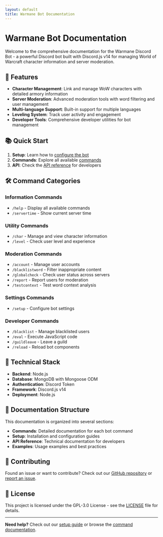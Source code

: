 ```yaml
---
layout: default
title: Warmane Bot Documentation
---
```


# Warmane Bot Documentation

Welcome to the comprehensive documentation for the Warmane Discord Bot - a powerful Discord bot built with Discord.js v14 for managing World of Warcraft character information and server moderation.

## 🚀 Features

- **Character Management**: Link and manage WoW characters with detailed armory information
- **Server Moderation**: Advanced moderation tools with word filtering and user management
- **Multi-language Support**: Built-in support for multiple languages
- **Leveling System**: Track user activity and engagement
- **Developer Tools**: Comprehensive developer utilities for bot management

## 📚 Quick Start

1. **Setup**: Learn how to [configure the bot](/setup/)
2. **Commands**: Explore all available [commands](/commands/)
3. **API**: Check the [API reference](/api/) for developers

## 🛠️ Command Categories

### Information Commands
- `/help` - Display all available commands
- `/servertime` - Show current server time

### Utility Commands
- `/char` - Manage and view character information
- `/level` - Check user level and experience

### Moderation Commands
- `/account` - Manage user accounts
- `/blacklistword` - Filter inappropriate content
- `/globalcheck` - Check user status across servers
- `/report` - Report users for moderation
- `/testcontext` - Test word context analysis

### Settings Commands
- `/setup` - Configure bot settings

### Developer Commands
- `/blacklist` - Manage blacklisted users
- `/eval` - Execute JavaScript code
- `/guildleave` - Leave a guild
- `/reload` - Reload bot components

## 🔧 Technical Stack

- **Backend**: Node.js
- **Database**: MongoDB with Mongoose ODM
- **Authentication**: Discord Token
- **Framework**: Discord.js v14
- **Deployment**: Node.js

## 📖 Documentation Structure

This documentation is organized into several sections:

- **Commands**: Detailed documentation for each bot command
- **Setup**: Installation and configuration guides
- **API Reference**: Technical documentation for developers
- **Examples**: Usage examples and best practices

## 🤝 Contributing

Found an issue or want to contribute? Check out our [GitHub repository](https://github.com/svenbledt/Warmane-Bot) or [report an issue](https://github.com/svenbledt/Warmane-Bot/issues).

## 📄 License

This project is licensed under the GPL-3.0 License - see the [LICENSE](https://github.com/svenbledt/Warmane-Bot/blob/main/LICENSE.txt) file for details.

---

**Need help?** Check out our [setup guide](/setup/) or browse the [command documentation](/commands/). 